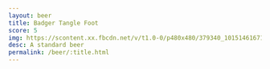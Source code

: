 ```yaml
---
layout: beer
title: Badger Tangle Foot
score: 5
img: https://scontent.xx.fbcdn.net/v/t1.0-0/p480x480/379340_10151461671708745_1194104860_n.jpg?oh=c0f8a4f254e92bb1b2880a0d10a1a2be&oe=58886544
desc: A standard beer
permalink: /beer/:title.html
---
```

